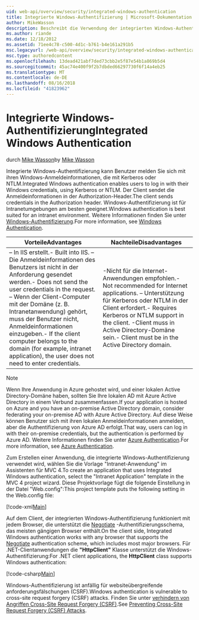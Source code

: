 ```yaml
---
uid: web-api/overview/security/integrated-windows-authentication
title: Integrierte Windows-Authentifizierung | Microsoft-Dokumentation
author: MikeWasson
description: Beschreibt die Verwendung der integrierten Windows-Authentifizierung in ASP.NET Web-API.
ms.author: riande
ms.date: 12/18/2012
ms.assetid: 71ee4c78-c500-4d1c-b761-b4e161a291b5
msc.legacyurl: /web-api/overview/security/integrated-windows-authentication
msc.type: authoredcontent
ms.openlocfilehash: 13dead421abf7ded73cbb2e5f87e54b1a869b5d4
ms.sourcegitcommit: 45ac74e400f9f2b7dbded66297730f6f14a4eb25
ms.translationtype: MT
ms.contentlocale: de-DE
ms.lasthandoff: 08/16/2018
ms.locfileid: "41823962"
---
```

<a name="integrated-windows-authentication"></a><span data-ttu-id="fc514-103">Integrierte Windows-Authentifizierung</span><span class="sxs-lookup"><span data-stu-id="fc514-103">Integrated Windows Authentication</span></span>
====================
<span data-ttu-id="fc514-104">durch [Mike Wasson](https://github.com/MikeWasson)</span><span class="sxs-lookup"><span data-stu-id="fc514-104">by [Mike Wasson](https://github.com/MikeWasson)</span></span>

<span data-ttu-id="fc514-105">Integrierte Windows-Authentifizierung kann Benutzer melden Sie sich mit ihren Windows-Anmeldeinformationen, die mit Kerberos oder NTLM.</span><span class="sxs-lookup"><span data-stu-id="fc514-105">Integrated Windows authentication enables users to log in with their Windows credentials, using Kerberos or NTLM.</span></span> <span data-ttu-id="fc514-106">Der Client sendet die Anmeldeinformationen in der Authorization-Header.</span><span class="sxs-lookup"><span data-stu-id="fc514-106">The client sends credentials in the Authorization header.</span></span> <span data-ttu-id="fc514-107">Windows-Authentifizierung ist für Intranetumgebungen am besten geeignet.</span><span class="sxs-lookup"><span data-stu-id="fc514-107">Windows authentication is best suited for an intranet environment.</span></span> <span data-ttu-id="fc514-108">Weitere Informationen finden Sie unter [Windows-Authentifizierung](https://www.iis.net/configreference/system.webserver/security/authentication/windowsauthentication).</span><span class="sxs-lookup"><span data-stu-id="fc514-108">For more information, see [Windows Authentication](https://www.iis.net/configreference/system.webserver/security/authentication/windowsauthentication).</span></span>

| <span data-ttu-id="fc514-109">Vorteile</span><span class="sxs-lookup"><span data-stu-id="fc514-109">Advantages</span></span> | <span data-ttu-id="fc514-110">Nachteile</span><span class="sxs-lookup"><span data-stu-id="fc514-110">Disadvantages</span></span> |
| --- | --- |
| <span data-ttu-id="fc514-111">– In IIS erstellt.</span><span class="sxs-lookup"><span data-stu-id="fc514-111">- Built into IIS.</span></span> <span data-ttu-id="fc514-112">– Die Anmeldeinformationen des Benutzers ist nicht in der Anforderung gesendet werden.</span><span class="sxs-lookup"><span data-stu-id="fc514-112">- Does not send the user credentials in the request.</span></span> <span data-ttu-id="fc514-113">– Wenn der Client-Computer mit der Domäne (z. B. Intranetanwendung) gehört, muss der Benutzer nicht, Anmeldeinformationen einzugeben.</span><span class="sxs-lookup"><span data-stu-id="fc514-113">- If the client computer belongs to the domain (for example, intranet application), the user does not need to enter credentials.</span></span> | <span data-ttu-id="fc514-114">-Nicht für die Internet-Anwendungen empfohlen.</span><span class="sxs-lookup"><span data-stu-id="fc514-114">- Not recommended for Internet applications.</span></span> <span data-ttu-id="fc514-115">– Unterstützung für Kerberos oder NTLM in der Client erfordert.</span><span class="sxs-lookup"><span data-stu-id="fc514-115">- Requires Kerberos or NTLM support in the client.</span></span> <span data-ttu-id="fc514-116">-Client muss in Active Directory-Domäne sein.</span><span class="sxs-lookup"><span data-stu-id="fc514-116">- Client must be in the Active Directory domain.</span></span> |

> [!NOTE]
> <span data-ttu-id="fc514-117">Wenn Ihre Anwendung in Azure gehostet wird, und einer lokalen Active Directory-Domäne haben, sollten Sie Ihre lokalen AD mit Azure Active Directory in einem Verbund zusammenfassen.</span><span class="sxs-lookup"><span data-stu-id="fc514-117">If your application is hosted on Azure and you have an on-premise Active Directory domain, consider federating your on-premise AD with Azure Active Directory.</span></span> <span data-ttu-id="fc514-118">Auf diese Weise können Benutzer sich mit ihren lokalen Anmeldeinformationen anmelden, aber die Authentifizierung von Azure AD erfolgt.</span><span class="sxs-lookup"><span data-stu-id="fc514-118">That way, users can log in with their on-premise credentials, but the authentication is performed by Azure AD.</span></span> <span data-ttu-id="fc514-119">Weitere Informationen finden Sie unter [Azure Authentication](../../../visual-studio/overview/2012/windows-azure-authentication.md).</span><span class="sxs-lookup"><span data-stu-id="fc514-119">For more information, see [Azure Authentication](../../../visual-studio/overview/2012/windows-azure-authentication.md).</span></span>


<span data-ttu-id="fc514-120">Zum Erstellen einer Anwendung, die integrierte Windows-Authentifizierung verwendet wird, wählen Sie die Vorlage "Intranet-Anwendung" im Assistenten für MVC 4.</span><span class="sxs-lookup"><span data-stu-id="fc514-120">To create an application that uses Integrated Windows authentication, select the "Intranet Application" template in the MVC 4 project wizard.</span></span> <span data-ttu-id="fc514-121">Diese Projektvorlage fügt die folgende Einstellung in der Datei "Web.config":</span><span class="sxs-lookup"><span data-stu-id="fc514-121">This project template puts the following setting in the Web.config file:</span></span>

[!code-xml[Main](integrated-windows-authentication/samples/sample1.xml)]

<span data-ttu-id="fc514-122">Auf dem Client, der integrierten Windows-Authentifizierung funktioniert mit jedem Browser, die unterstützt die [Negotiate](http://www.ietf.org/rfc/rfc4559.txt) -Authentifizierungsschema, das meisten gängigen Browser enthält.</span><span class="sxs-lookup"><span data-stu-id="fc514-122">On the client side, Integrated Windows authentication works with any browser that supports the [Negotiate](http://www.ietf.org/rfc/rfc4559.txt) authentication scheme, which includes most major browsers.</span></span> <span data-ttu-id="fc514-123">Für .NET-Clientanwendungen die **"HttpClient"** Klasse unterstützt die Windows-Authentifizierung:</span><span class="sxs-lookup"><span data-stu-id="fc514-123">For .NET client applications, the **HttpClient** class supports Windows authentication:</span></span>

[!code-csharp[Main](integrated-windows-authentication/samples/sample2.cs)]

<span data-ttu-id="fc514-124">Windows-Authentifizierung ist anfällig für websiteübergreifende anforderungsfälschungen (CSRF).</span><span class="sxs-lookup"><span data-stu-id="fc514-124">Windows authentication is vulnerable to cross-site request forgery (CSRF) attacks.</span></span> <span data-ttu-id="fc514-125">Finden Sie unter [verhindern von Angriffen Cross-Site Request Forgery (CSRF)](preventing-cross-site-request-forgery-csrf-attacks.md).</span><span class="sxs-lookup"><span data-stu-id="fc514-125">See [Preventing Cross-Site Request Forgery (CSRF) Attacks](preventing-cross-site-request-forgery-csrf-attacks.md).</span></span>
